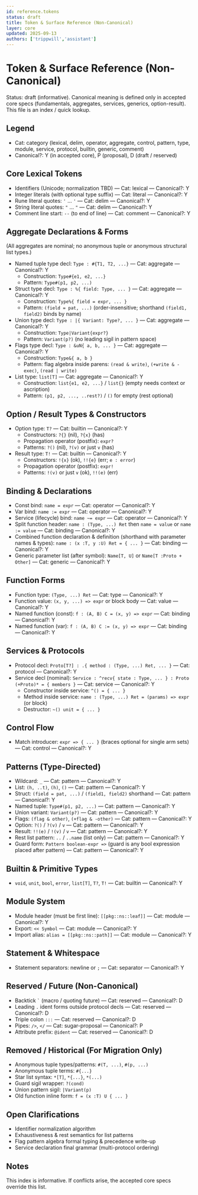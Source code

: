 ```yaml
---
id: reference.tokens
status: draft
title: Token & Surface Reference (Non-Canonical)
layer: core
updated: 2025-09-13
authors: ['trippwill','assistant']
---
```


# Token & Surface Reference (Non-Canonical)

Status: draft (informative). Canonical meaning is defined only in accepted core specs (fundamentals, aggregates, services, generics, option-result). This file is an index / quick lookup.

## Legend
- Cat: category (lexical, delim, operator, aggregate, control, pattern, type, module, service, protocol, builtin, generic, comment)
- Canonical?: Y (in accepted core), P (proposal), D (draft / reserved)

## Core Lexical Tokens
- Identifiers (Unicode; normalization TBD) — Cat: lexical — Canonical?: Y
- Integer literals (with optional type suffix) — Cat: literal — Canonical?: Y
- Rune literal quotes: `'` … `'` — Cat: delim — Canonical?: Y
- String literal quotes: `"` … `"` — Cat: delim — Canonical?: Y
- Comment line start: `--` (to end of line) — Cat: comment — Canonical?: Y

## Aggregate Declarations & Forms
(All aggregates are nominal; no anonymous tuple or anonymous structural list types.)

- Named tuple type decl: `Type : #{T1, T2, ...}` — Cat: aggregate — Canonical?: Y
  - Construction: `Type#{e1, e2, ...}`
  - Pattern: `Type#(p1, p2, ...)`
- Struct type decl: `Type : %{ field: Type, ... }` — Cat: aggregate — Canonical?: Y
  - Construction: `Type%{ field = expr, ... }`
  - Pattern: `(field = pat, ...)` (order-insensitive; shorthand `(field1, field2)` binds by name)
- Union type decl: `Type : |{ Variant: Type?, ... }` — Cat: aggregate — Canonical?: Y
  - Construction: `Type|Variant{expr?}`
  - Pattern: `Variant(p?)` (no leading sigil in pattern space)
- Flags type decl: `Type : &uN{ a, b, ... }` — Cat: aggregate — Canonical?: Y
  - Construction: `Type&{ a, b }`
  - Pattern: flag algebra inside parens: `(read & write)`, `(+write & -exec)`, `(read | write)`
- List type: `list[T]` — Cat: aggregate — Canonical?: Y
  - Construction: `list{e1, e2, ...}` / `list{}` (empty needs context or ascription)
  - Pattern: `(p1, p2, ..., ..rest?)` / `()` for empty (rest optional)

## Option / Result Types & Constructors
- Option type: `T?` — Cat: builtin — Canonical?: Y
  - Constructors: `?{}` (nil), `?{x}` (has)
  - Propagation operator (postfix): `expr?`
  - Patterns: `?()` (nil), `?(v)` or just `v` (has)
- Result type: `T!` — Cat: builtin — Canonical?: Y
  - Constructors: `!{x}` (ok), `!!{e}` (err; `e : error`)
  - Propagation operator (postfix): `expr!`
  - Patterns: `!(v)` or just `v` (ok), `!!(e)` (err)

## Binding & Declarations
- Const bind: `name = expr` — Cat: operator — Canonical?: Y
- Var bind: `name := expr` — Cat: operator — Canonical?: Y
- Service (lifecycle) bind: `name ~= expr` — Cat: operator — Canonical?: Y
- Split function header: `name : (Type, ...) Ret` then `name = value` or `name := value` — Cat: binding — Canonical?: Y
- Combined function declaration & definition (shorthand with parameter names & types): `name : (x :T, y :U) Ret = { ... }` — Cat: binding — Canonical?: Y
- Generic parameter list (after symbol): `Name[T, U]` or `Name[T :Proto + Other]` — Cat: generic — Canonical?: Y

## Function Forms
- Function type: `(Type, ...) Ret` — Cat: type — Canonical?: Y
- Function value: `(x, y, ...) => expr` or block body — Cat: value — Canonical?: Y
- Named function (const): `f : (A, B) C = (x, y) => expr` — Cat: binding — Canonical?: Y
- Named function (var):  `f : (A, B) C := (x, y) => expr` — Cat: binding — Canonical?: Y

## Services & Protocols
- Protocol decl: `Proto[T?] : .{ method : (Type, ...) Ret, ... }` — Cat: protocol — Canonical?: Y
- Service decl (nominal): `Service : ^recv{ state : Type, ... } : Proto (+Proto)* = { members }` — Cat: service — Canonical?: Y
  - Constructor inside service: `^() = { ... }`
  - Method inside service: `name : (Type, ...) Ret = (params) => expr` (or block)
  - Destructor: `~() unit = { ... }`

## Control Flow
- Match introducer: `expr => { ... }` (braces optional for single arm sets) — Cat: control — Canonical?: Y

## Patterns (Type-Directed)
- Wildcard: `_` — Cat: pattern — Canonical?: Y
- List: `(h, ..t)`, `(h)`, `()` — Cat: pattern — Canonical?: Y
- Struct: `(field = pat, ...)` / `(field1, field2)` shorthand — Cat: pattern — Canonical?: Y
- Named tuple: `Type#(p1, p2, ...)` — Cat: pattern — Canonical?: Y
- Union variant: `Variant(p?)` — Cat: pattern — Canonical?: Y
- Flags: `(flag & other)`, `(+flag & -other)` — Cat: pattern — Canonical?: Y
- Option: `?()` / `?(v)` / `v` — Cat: pattern — Canonical?: Y
- Result: `!!(e)` / `!(v)` / `v` — Cat: pattern — Canonical?: Y
- Rest list pattern: `..` / `..name` (list only) — Cat: pattern — Canonical?: Y
- Guard form: `Pattern boolean-expr =>` (guard is any bool expression placed after pattern) — Cat: pattern — Canonical?: Y

## Builtin & Primitive Types
- `void`, `unit`, `bool`, `error`, `list[T]`, `T?`, `T!` — Cat: builtin — Canonical?: Y

## Module System
- Module header (must be first line): `[[pkg::ns::leaf]]` — Cat: module — Canonical?: Y
- Export: `<< Symbol` — Cat: module — Canonical?: Y
- Import alias: `alias = [[pkg::ns::path]]` — Cat: module — Canonical?: Y

## Statement & Whitespace
- Statement separators: newline or `;` — Cat: separator — Canonical?: Y

## Reserved / Future (Non-Canonical)
- Backtick `` ` `` (macro / quoting future) — Cat: reserved — Canonical?: D
- Leading `.` ident forms outside protocol decls — Cat: reserved — Canonical?: D
- Triple colon `:::` — Cat: reserved — Canonical?: D
- Pipes: `/>`, `</` — Cat: sugar-proposal — Canonical?: P
- Attribute prefix: `@ident` — Cat: reserved — Canonical?: D

## Removed / Historical (For Migration Only)
- Anonymous tuple types/patterns: `#(T, ...)`, `#(p, ...)`
- Anonymous tuple terms: `#{...}`
- Star list syntax: `*[T]`, `*{...}`, `*(...)`
- Guard sigil wrapper: `?(cond)`
- Union pattern sigil: `|Variant(p)`
- Old function inline form: `f = (x :T) U { ... }`

## Open Clarifications
- Identifier normalization algorithm
- Exhaustiveness & rest semantics for list patterns
- Flag pattern algebra formal typing & precedence write-up
- Service declaration final grammar (multi-protocol ordering)

## Notes
This index is informative. If conflicts arise, the accepted core specs override this list.
